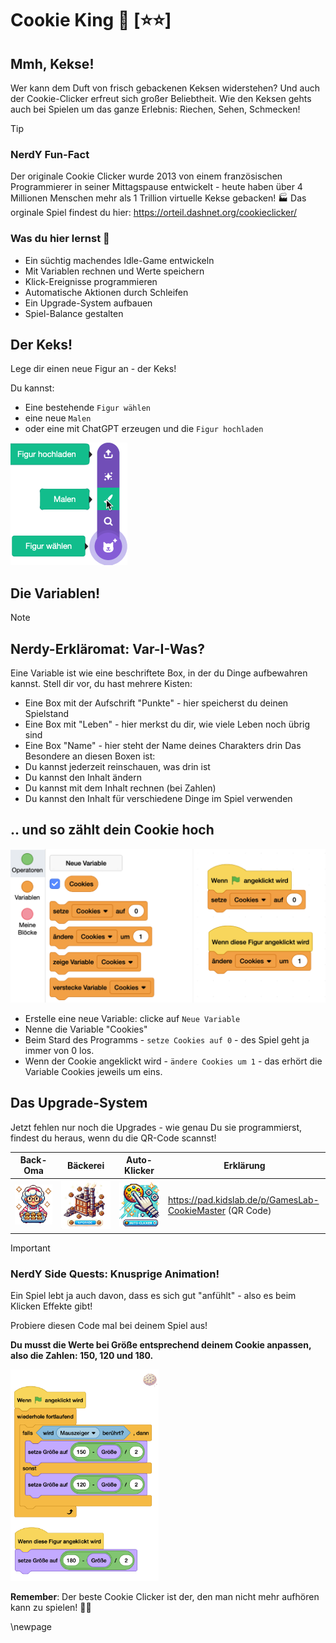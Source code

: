 
# Cookie King 🍪 [⭐⭐]
## Mmh, Kekse! 

Wer kann dem Duft von frisch gebackenen Keksen widerstehen? Und auch der Cookie-Clicker erfreut sich großer Beliebtheit. Wie den Keksen gehts auch bei Spielen um das ganze Erlebnis: Riechen, Sehen, Schmecken!

> [!TIP]
> ### NerdY Fun-Fact
> Der originale Cookie Clicker wurde 2013 von einem französischen Programmierer in seiner Mittagspause entwickelt - heute haben über 4 Millionen Menschen mehr als 1 Trillion virtuelle Kekse gebacken! 🏭 Das orginale Spiel findest du hier: https://orteil.dashnet.org/cookieclicker/ 

### Was du hier lernst 🎯

- Ein süchtig machendes Idle-Game entwickeln
- Mit Variablen rechnen und Werte speichern
- Klick-Ereignisse programmieren
- Automatische Aktionen durch Schleifen
- Ein Upgrade-System aufbauen
- Spiel-Balance gestalten

## Der Keks!

Lege dir einen neue Figur an - der Keks!

Du kannst: 

- Eine bestehende `Figur wählen`
- eine neue `Malen`
- oder eine mit ChatGPT erzeugen und die `Figur hochladen`

<img src="scratch/Figur-neu.png" alt="Figur-neu" style="zoom:50%;" />

## Die Variablen!



> [!NOTE]
> ## Nerdy-Erkläromat: Var-I-Was?
> Eine Variable ist wie eine beschriftete Box, in der du Dinge aufbewahren kannst. Stell dir vor, du hast mehrere Kisten:
> - Eine Box mit der Aufschrift "Punkte" - hier speicherst du deinen Spielstand
> - Eine Box mit "Leben" - hier merkst du dir, wie viele Leben noch übrig sind
> - Eine Box "Name" - hier steht der Name deines Charakters drin
> Das Besondere an diesen Boxen ist:
> - Du kannst jederzeit reinschauen, was drin ist
> - Du kannst den Inhalt ändern
> - Du kannst mit dem Inhalt rechnen (bei Zahlen)
> - Du kannst den Inhalt für verschiedene Dinge im Spiel verwenden

## .. und so zählt dein Cookie hoch

![05-cookie-code](screenshots/05-cookie-code.png)

- Erstelle eine neue Variable: clicke auf `Neue Variable`
- Nenne die Variable "Cookies"
- Beim Stard des Programms - `setze Cookies auf 0` - des Spiel geht ja immer von 0 los.
- Wenn der Cookie angeklickt wird - `ändere Cookies um 1` -  das erhört die Variable Cookies jeweils um eins.

## Das Upgrade-System

Jetzt fehlen nur noch die Upgrades - wie genau Du sie programmierst, findest du heraus, wenn du die QR-Code scannst!

| Back-Oma                               | Bäckerei                                           | Auto-Klicker                             | Erklärung                                                |
| -------------------------------------- | -------------------------------------------------- | ---------------------------------------- | -------------------------------------------------------- |
| ![clicker-oma](bilder/clicker-oma.png) | ![clicker-baeckerei](bilder/clicker-baeckerei.png) | ![clicker-auto](bilder/clicker-auto.png) | https://pad.kidslab.de/p/GamesLab-CookieMaster (QR Code) |

> [!IMPORTANT]
>
> ### NerdY Side Quests: Knusprige Animation!
>
> Ein Spiel lebt ja auch davon, dass es sich gut "anfühlt" - also es beim Klicken Effekte gibt!
>
> Probiere diesen Code mal bei deinem Spiel aus!  
>
> **Du musst die Werte bei Größe entsprechend deinem Cookie anpassen, also die Zahlen: 150, 120 und 180.** 
>
> <img src="screenshots/05-cookie-effect.png" alt="05-cookie-effect" style="zoom:33%;" />

**Remember**: Der beste Cookie Clicker ist der, den man nicht mehr aufhören kann zu spielen! 🍪✨

\newpage
